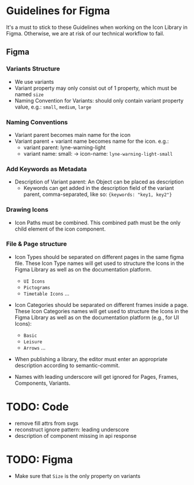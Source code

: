 # Guidelines for Figma

It's a must to stick to these Guidelines when working on the Icon Library in Figma. Otherwise, we are at risk of our 
technical workflow to fail.

## Figma

### Variants Structure
- We use variants
- Variant property may only consist out of 1 property, which must be named `size`
- Naming Convention for Variants: should only contain variant property value, e.g.: `small`, `medium`, `large`

### Naming Conventions
- Variant parent becomes main name for the icon
- Variant parent + variant name becomes name for the icon. e.g.:
	- variant parent: lyne-warning-light
	- variant name: small:
  -> icon-name: `lyne-warning-light-small`

### Add Keywords as Metadata
- Description of Variant parent: An Object can be placed as description
	- Keywords can get added in the description field of the variant parent, comma-separated, like so: `{keywords: "key1, key2"}`

### Drawing Icons
- Icon Paths must be combined. This combined path must be the only child element of the icon component.

### File & Page structure

- Icon Types should be separated on different pages in the same figma file. These Icon Type names will get used to structure 
  the Icons in the Figma Library as well as on the documentation platform.
	- `UI Icons`
	- `Pictograms`
	- `Timetable Icons`
	...

- Icon Categories should be separated on different frames inside a page. These Icon Categories names will get used to structure 
  the Icons in the Figma Library as well as on the documentation platform (e.g., for UI Icons):
	- `Basic`
	- `Leisure`
	- `Arrows`
	...

- When publishing a library, the editor must enter an appropriate description according to semantic-commit.

- Names with leading underscore will get ignored for Pages, Frames, Components, Variants.

# TODO: Code

- remove fill attrs from svgs
- reconstruct ignore pattern: leading underscore
- description of component missing in api response

# TODO: Figma

- Make sure that `Size` is the only property on variants
